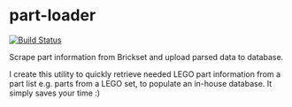 # part-loader

[![Build Status](https://travis-ci.com/Tiendq/lego-part-loader.svg?branch=master)](https://travis-ci.com/Tiendq/lego-part-loader)

Scrape part information from Brickset and upload parsed data to database.

I create this utility to quickly retrieve needed LEGO part information from a part list e.g. parts from a LEGO set, to populate an in-house database. It simply saves your time :)
